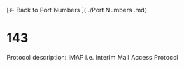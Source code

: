 [← Back to Port Numbers ](../Port Numbers .md)

# 143

Protocol description: IMAP i.e. Interim Mail Access Protocol
